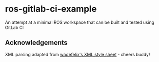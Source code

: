 # ros-gitlab-ci-example
An attempt at a minimal ROS workspace that can be built and tested using GitLab CI

## Acknowledgements
XML parsing adapted from [wadefelix's XML style sheet](https://github.com/wadefelix/gtxslt) - cheers buddy!